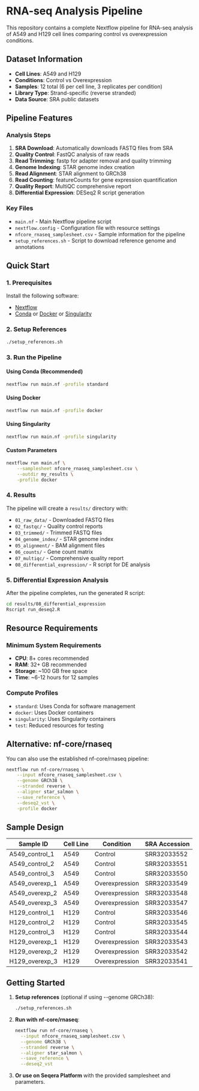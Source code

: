 # RNA-seq Analysis Pipeline

This repository contains a complete Nextflow pipeline for RNA-seq analysis of A549 and H129 cell lines comparing control vs overexpression conditions.

## Dataset Information

- **Cell Lines**: A549 and H129
- **Conditions**: Control vs Overexpression
- **Samples**: 12 total (6 per cell line, 3 replicates per condition)
- **Library Type**: Strand-specific (reverse stranded)
- **Data Source**: SRA public datasets

## Pipeline Features

### Analysis Steps
1. **SRA Download**: Automatically downloads FASTQ files from SRA
2. **Quality Control**: FastQC analysis of raw reads
3. **Read Trimming**: fastp for adapter removal and quality trimming
4. **Genome Indexing**: STAR genome index creation
5. **Read Alignment**: STAR alignment to GRCh38
6. **Read Counting**: featureCounts for gene expression quantification
7. **Quality Report**: MultiQC comprehensive report
8. **Differential Expression**: DESeq2 R script generation

### Key Files
- `main.nf` - Main Nextflow pipeline script
- `nextflow.config` - Configuration file with resource settings
- `nfcore_rnaseq_samplesheet.csv` - Sample information for the pipeline
- `setup_references.sh` - Script to download reference genome and annotations

## Quick Start

### 1. Prerequisites
Install the following software:
- [Nextflow](https://www.nextflow.io/docs/latest/getstarted.html#installation)
- [Conda](https://docs.conda.io/en/latest/miniconda.html) or [Docker](https://docs.docker.com/get-docker/) or [Singularity](https://sylabs.io/guides/3.0/user-guide/installation.html)

### 2. Setup References
```bash
./setup_references.sh
```

### 3. Run the Pipeline

#### Using Conda (Recommended)
```bash
nextflow run main.nf -profile standard
```

#### Using Docker
```bash
nextflow run main.nf -profile docker
```

#### Using Singularity
```bash
nextflow run main.nf -profile singularity
```

#### Custom Parameters
```bash
nextflow run main.nf \
    --samplesheet nfcore_rnaseq_samplesheet.csv \
    --outdir my_results \
    -profile docker
```

### 4. Results
The pipeline will create a `results/` directory with:
- `01_raw_data/` - Downloaded FASTQ files
- `02_fastqc/` - Quality control reports
- `03_trimmed/` - Trimmed FASTQ files
- `04_genome_index/` - STAR genome index
- `05_alignment/` - BAM alignment files
- `06_counts/` - Gene count matrix
- `07_multiqc/` - Comprehensive quality report
- `08_differential_expression/` - R script for DE analysis

### 5. Differential Expression Analysis
After the pipeline completes, run the generated R script:
```bash
cd results/08_differential_expression
Rscript run_deseq2.R
```

## Resource Requirements

### Minimum System Requirements
- **CPU**: 8+ cores recommended
- **RAM**: 32+ GB recommended
- **Storage**: ~100 GB free space
- **Time**: ~6-12 hours for 12 samples

### Compute Profiles
- `standard`: Uses Conda for software management
- `docker`: Uses Docker containers
- `singularity`: Uses Singularity containers
- `test`: Reduced resources for testing

## Alternative: nf-core/rnaseq

You can also use the established nf-core/rnaseq pipeline:
```bash
nextflow run nf-core/rnaseq \
    --input nfcore_rnaseq_samplesheet.csv \
    --genome GRCh38 \
    --stranded reverse \
    --aligner star_salmon \
    --save_reference \
    --deseq2_vst \
    -profile docker
```

## Sample Design

| Sample ID | Cell Line | Condition | SRA Accession |
|-----------|-----------|-----------|---------------|
| A549_control_1 | A549 | Control | SRR32033552 |
| A549_control_2 | A549 | Control | SRR32033551 |
| A549_control_3 | A549 | Control | SRR32033550 |
| A549_overexp_1 | A549 | Overexpression | SRR32033549 |
| A549_overexp_2 | A549 | Overexpression | SRR32033548 |
| A549_overexp_3 | A549 | Overexpression | SRR32033547 |
| H129_control_1 | H129 | Control | SRR32033546 |
| H129_control_2 | H129 | Control | SRR32033545 |
| H129_control_3 | H129 | Control | SRR32033544 |
| H129_overexp_1 | H129 | Overexpression | SRR32033543 |
| H129_overexp_2 | H129 | Overexpression | SRR32033542 |
| H129_overexp_3 | H129 | Overexpression | SRR32033541 |

## Getting Started

1. **Setup references** (optional if using --genome GRCh38):
   ```bash
   ./setup_references.sh
   ```

2. **Run with nf-core/rnaseq**:
   ```bash
   nextflow run nf-core/rnaseq \
     --input nfcore_rnaseq_samplesheet.csv \
     --genome GRCh38 \
     --stranded reverse \
     --aligner star_salmon \
     --save_reference \
     --deseq2_vst
   ```

3. **Or use on Seqera Platform** with the provided samplesheet and parameters.